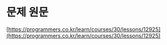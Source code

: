 # 문제 원문

[https://programmers.co.kr/learn/courses/30/lessons/12925](https://programmers.co.kr/learn/courses/30/lessons/12925)
